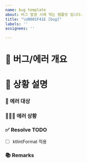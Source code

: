 ```yaml
---
name: bug template
about: 버그 발생 시에 적는 템플릿 입니다.
title: "\U0001F41E [bug]"
labels: ''
assignees: ''

---
```


# 🐞 버그/에러 개요
<!-- 간단하게 한줄로 어떤 버그/에러인지 요약해서 적습니다 -->

# 📝 상황 설명
### 📄  에러 대상
<!-- 에러가 어디서 났는지 적기 -->

### 🕵🏻‍♀️    에러 상황
<!-- 에러가 어떻게 나고 있는지 상세하게 적기 (사진 있으면 첨부) -->

### ✅ Resolve TODO
<!-- 에러/버그 수정 항목 나열하기 (PR할 때에는 모두 체크되어야함) -->
- [ ] ktlintFormat 적용

### 📚 Remarks
<!-- 이슈 해결에 있어 비고사항이 있었다면 적기 -->